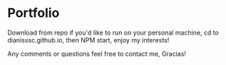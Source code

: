 # Portfolio

Download from repo if you'd like to run on your personal machine, cd to dianisssc.github.io, then NPM start, enjoy my interests!

Any comments or questions feel free to contact me, Gracias!
